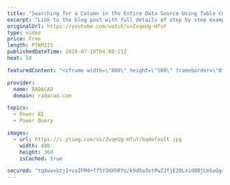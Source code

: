 ```yaml
---
title: "Searching for a Column in the Entire Data Source Using Table ColumnNames Power Query function of Pow"
excerpt: "Link to the blog post with full details of step by step example: http://radacad.com/search-for-a-column-in-the-entire-database-with-table-columnnames-in-power-query-and-power-bi"
originalUrl: https://youtube.com/watch?v=ZvqeUg-HfuY
type: video
price: Free
length: PT8M22S
publishedDateTime: 2018-07-10T04:08:21Z
heat: 50

featuredContent: "<iframe width=\"800\" height=\"500\" frameborder=\"0\" src=\"https://www.youtube.com/embed/ZvqeUg-HfuY\" allow=\"accelerometer; autoplay; encrypted-media; gyroscope; picture-in-picture\" allowfullscreen></iframe>"

provider:
  name: RADACAD
  domain: radacad.com

topics:
  - Power BI
  - Power Query

images:
  - url: https://i.ytimg.com/vi/ZvqeUg-HfuY/hqdefault.jpg
    width: 480
    height: 360
    isCached: true

secured: "tqXwvxktj2+vaIFM4+ff5Y3HXhRYu/k9d5o3xtPwZJfjE20Lxid8BjCmSuGgxzpfhnTUT8md5CUYnkFDrWpanqxQ0FpztnYj+nDDV0lsbzZfaG7YTp+1E+c8r5F7xLkubZPNu/XJNb8fBOeitRIzGc3UOx2LyGWtNeG+QKMrIDcSsrQIxw6qqnEbx4i+SGswcNtTBWRaXxfvquTKJx+syEQr605gL3VrKpnlT6/KHMfbl22lWOpelvnZD2V/ITd6X94xOFxWwKXqE3fPOx5Jpa2zRI7PaIbOtNzeO+vuKPb6oxh1laxN/SrC/1yvRCdtWKARZ7aG4NFoyIvZkVjW0MRLAq4gDLu5OKMlndGf9kqks1aedaXwgqlspSBgjRkWUzflGS++UOCZimw59ZfZzd+BzjN4KhAwlRVyq/OhxdE=;l2iqWawW4rHcOoPEpQPjWg=="
---
```


